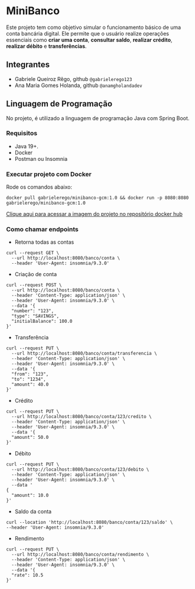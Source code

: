 # MiniBanco

Este projeto tem como objetivo simular o funcionamento básico de uma conta bancária digital. Ele permite que o usuário realize operações essenciais como **criar uma conta**, **consultar saldo**, **realizar crédito**, **realizar débito** e **transferências**.

## Integrantes
- Gabriele Queiroz Rêgo, github `@gabrielerego123`
- Ana Maria Gomes Holanda, github `@anamgholandadev`

## Linguagem de Programação
No projeto, é utilizado a linguagem de programação Java com Spring Boot.

### Requisitos
- Java 19+.
- Docker
- Postman ou Insomnia

### Executar projeto com Docker

Rode os comandos abaixo:

```
docker pull gabrielerego/minibanco-gcm:1.0 && docker run -p 8080:8080 gabrielerego/minibanco-gcm:1.0
```

[Clique aqui para acessar a imagem do projeto no repositório docker hub](https://hub.docker.com/r/gabrielerego/minibanco-gcm)

### Como chamar endpoints

- Retorna todas as contas
```
curl --request GET \
  --url http://localhost:8080/banco/conta \
  --header 'User-Agent: insomnia/9.3.0'
```
- Criação de conta
```
curl --request POST \
  --url http://localhost:8080/banco/conta \
  --header 'Content-Type: application/json' \
  --header 'User-Agent: insomnia/9.3.0' \
  --data '{
  "number": "123",
  "type": "SAVINGS",
  "initialBalance": 100.0
}'
```
- Transferência
```
curl --request PUT \
  --url http://localhost:8080/banco/conta/transferencia \
  --header 'Content-Type: application/json' \
  --header 'User-Agent: insomnia/9.3.0' \
  --data '{
  "from": "123",
  "to": "1234",
  "amount": 40.0
}'
```
- Crédito
```
curl --request PUT \
  --url http://localhost:8080/banco/conta/123/credito \
  --header 'Content-Type: application/json' \
  --header 'User-Agent: insomnia/9.3.0' \
  --data '{
  "amount": 50.0
}'
```
- Débito
```
curl --request PUT \
  --url http://localhost:8080/banco/conta/123/debito \
  --header 'Content-Type: application/json' \
  --header 'User-Agent: insomnia/9.3.0' \
  --data '
{
  "amount": 10.0
}'
```
- Saldo da conta
```
curl --location 'http://localhost:8080/banco/conta/123/saldo' \
--header 'User-Agent: insomnia/9.3.0'
```
- Rendimento
```
curl --request PUT \
  --url http://localhost:8080/banco/conta/rendimento \
  --header 'Content-Type: application/json' \
  --header 'User-Agent: insomnia/9.3.0' \
  --data '{
  "rate": 10.5
}'
```